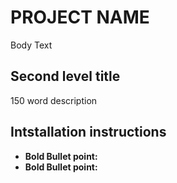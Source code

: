 # PROJECT NAME

Body Text
## Second level title
150 word description
## Intstallation instructions

- **Bold Bullet point:** 
- **Bold Bullet point:**
